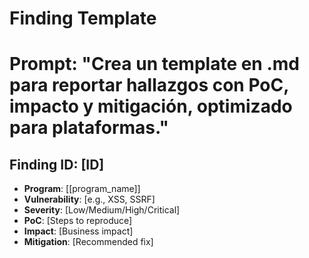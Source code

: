 # Finding Template
# Prompt: "Crea un template en .md para reportar hallazgos con PoC, impacto y mitigación, optimizado para plataformas."

## Finding ID: [ID]
- **Program**: [[program_name]]
- **Vulnerability**: [e.g., XSS, SSRF]
- **Severity**: [Low/Medium/High/Critical]
- **PoC**: [Steps to reproduce]
- **Impact**: [Business impact]
- **Mitigation**: [Recommended fix]

